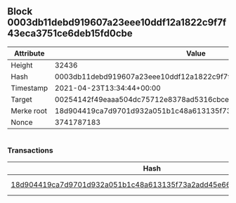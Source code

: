 ## Block 0003db11debd919607a23eee10ddf12a1822c9f7f43eca3751ce6deb15fd0cbe

Attribute | Value
--- | ---
Height | 32436
Hash | 0003db11debd919607a23eee10ddf12a1822c9f7f43eca3751ce6deb15fd0cbe
Timestamp | 2021-04-23T13:34:44+00:00
Target | 00254142f49eaaa504dc75712e8378ad5316cbcead634704b3734b6271167cc4
Merke root | 18d904419ca7d9701d932a051b1c48a613135f73a2add45e6672b39c9846821c
Nonce | 3741787183

```

```

### Transactions

Hash | Amount
--- | ---
[18d904419ca7d9701d932a051b1c48a613135f73a2add45e6672b39c9846821c](18d904419ca7d9701d932a051b1c48a613135f73a2add45e6672b39c9846821c.md) | 10.00000000 SKEPTI 
